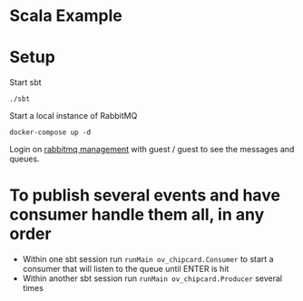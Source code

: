 Scala Example
===============

# Setup

Start sbt

    ./sbt

Start a local instance of RabbitMQ

    docker-compose up -d

Login on [rabbitmq management](http://localhost:15672) with guest / guest to see the messages and
queues.

# To publish several events and have consumer handle them all, in any order
- Within one sbt session run `runMain ov_chipcard.Consumer` to start a consumer that will listen to the queue until ENTER is hit
- Within another sbt session run `runMain ov_chipcard.Producer` several times 

